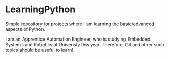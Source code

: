 # LearningPython
Simple repository for projects where I am learning the basic/advanced aspects of Python.

I am an Apprentice Automation Engineer, who is studying Embedded Systems and Robotics at Univeristy this year. Therefore, Git and other such topics should be useful to learn!
